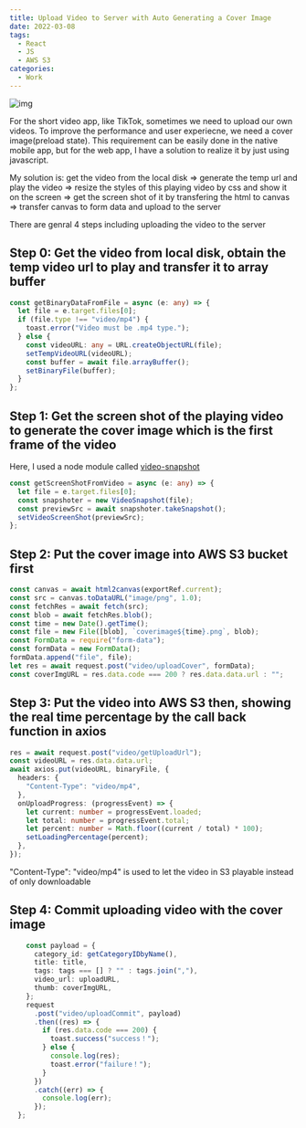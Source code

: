 ```yaml
---
title: Upload Video to Server with Auto Generating a Cover Image
date: 2022-03-08
tags:
  - React
  - JS
  - AWS S3
categories:
  - Work
---
```


![img](https://media.giphy.com/media/O1vudCHR4ZeTQtWr93/giphy.gif)

For the short video app, like TikTok, sometimes we need to upload our own videos. To improve the performance and user experiecne, we need a cover image(preload state). This requirement can be easily done in the native mobile app, but for the web app, I have a solution to realize it by just using javascript.

My solution is: get the video from the local disk => generate the temp url and play the video => resize the styles of this playing video by css and show it on the screen => get the screen shot of it by transfering the html to canvas => transfer canvas to form data and upload to the server

There are genral 4 steps including uploading the video to the server

## Step 0: Get the video from local disk, obtain the temp video url to play and transfer it to array buffer

```ts
const getBinaryDataFromFile = async (e: any) => {
  let file = e.target.files[0];
  if (file.type !== "video/mp4") {
    toast.error("Video must be .mp4 type.");
  } else {
    const videoURL: any = URL.createObjectURL(file);
    setTempVideoURL(videoURL);
    const buffer = await file.arrayBuffer();
    setBinaryFile(buffer);
  }
};
```

## Step 1: Get the screen shot of the playing video to generate the cover image which is the first frame of the video

Here, I used a node module called [video-snapshot](https://www.npmjs.com/package/video-snapshot)

```ts
const getScreenShotFromVideo = async (e: any) => {
  let file = e.target.files[0];
  const snapshoter = new VideoSnapshot(file);
  const previewSrc = await snapshoter.takeSnapshot();
  setVideoScreenShot(previewSrc);
};
```

## Step 2: Put the cover image into AWS S3 bucket first

```ts
const canvas = await html2canvas(exportRef.current);
const src = canvas.toDataURL("image/png", 1.0);
const fetchRes = await fetch(src);
const blob = await fetchRes.blob();
const time = new Date().getTime();
const file = new File([blob], `coverimage${time}.png`, blob);
const FormData = require("form-data");
const formData = new FormData();
formData.append("file", file);
let res = await request.post("video/uploadCover", formData);
const coverImgURL = res.data.code === 200 ? res.data.data.url : "";
```

## Step 3: Put the video into AWS S3 then, showing the real time percentage by the call back function in axios

```ts
res = await request.post("video/getUploadUrl");
const videoURL = res.data.data.url;
await axios.put(videoURL, binaryFile, {
  headers: {
    "Content-Type": "video/mp4",
  },
  onUploadProgress: (progressEvent) => {
    let current: number = progressEvent.loaded;
    let total: number = progressEvent.total;
    let percent: number = Math.floor((current / total) * 100);
    setLoadingPercentage(percent);
  },
});
```

"Content-Type": "video/mp4" is used to let the video in S3 playable instead of only downloadable

## Step 4: Commit uploading video with the cover image

```ts
    const payload = {
      category_id: getCategoryIDbyName(),
      title: title,
      tags: tags === [] ? "" : tags.join(","),
      video_url: uploadURL,
      thumb: coverImgURL,
    };
    request
      .post("video/uploadCommit", payload)
      .then((res) => {
        if (res.data.code === 200) {
          toast.success("success！");
        } else {
          console.log(res);
          toast.error("failure！");
        }
      })
      .catch((err) => {
        console.log(err);
      });
  };
```
